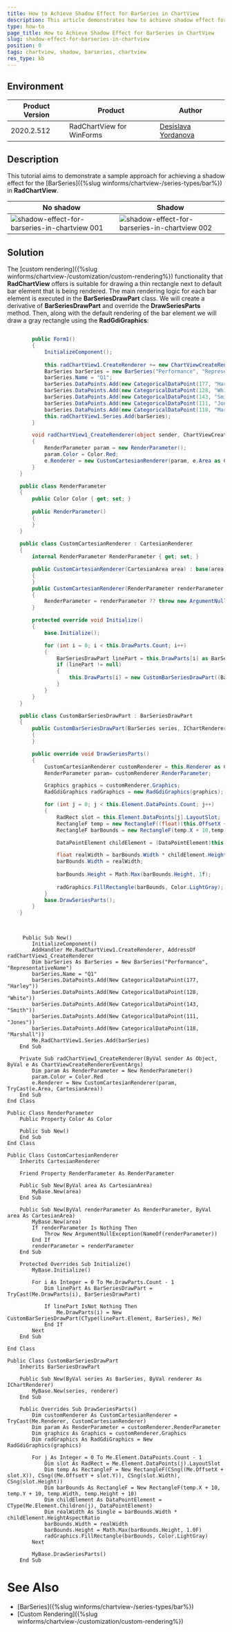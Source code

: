 ```yaml
---
title: How to Achieve Shadow Effect for BarSeries in ChartView
description: This article demonstrates how to achieve shadow effect for BarSeries in ChartView
type: how-to
page_title: How to Achieve Shadow Effect for BarSeries in ChartView  
slug: shadow-effect-for-barseries-in-chartview
position: 0
tags: chartview, shadow, barseries, chartview
res_type: kb
---
```


## Environment
 
|Product Version|Product|Author|
|----|----|----|
|2020.2.512|RadChartView for WinForms|[Desislava Yordanova](https://www.telerik.com/blogs/author/desislava-yordanova)|
 

## Description

This tutorial aims to demonstrate a sample approach for achieving a shadow effect for the [BarSeries]({%slug winforms/chartview-/series-types/bar%}) in **RadChartView**.

|No shadow|Shadow|
|----|----|
|![shadow-effect-for-barseries-in-chartview 001](images/shadow-effect-for-barseries-in-chartview001.png)|![shadow-effect-for-barseries-in-chartview 002](images/shadow-effect-for-barseries-in-chartview002.png)|

## Solution 

The [custom rendering]({%slug winforms/chartview-/customization/custom-rendering%}) functionality that **RadChartView** offers is suitable for drawing a thin rectangle next to default bar element that is being rendered. The main rendering logic for each bar element is executed in the **BarSeriesDrawPart** class. We will create a derivative of **BarSeriesDrawPart** and override the **DrawSeriesParts** method. Then, along with the default rendering of the bar element we will draw a gray rectangle using the **RadGdiGraphics**: 

````C#

        public Form1()
        {
            InitializeComponent();
            
            this.radChartView1.CreateRenderer += new ChartViewCreateRendererEventHandler(radChartView1_CreateRenderer);
            BarSeries barSeries = new BarSeries("Performance", "RepresentativeName");
            barSeries.Name = "Q1";
            barSeries.DataPoints.Add(new CategoricalDataPoint(177, "Harley"));
            barSeries.DataPoints.Add(new CategoricalDataPoint(128, "White"));
            barSeries.DataPoints.Add(new CategoricalDataPoint(143, "Smith"));
            barSeries.DataPoints.Add(new CategoricalDataPoint(111, "Jones"));
            barSeries.DataPoints.Add(new CategoricalDataPoint(118, "Marshall"));
            this.radChartView1.Series.Add(barSeries);
        }

        void radChartView1_CreateRenderer(object sender, ChartViewCreateRendererEventArgs e)
        {
            RenderParameter param = new RenderParameter();
            param.Color = Color.Red;
            e.Renderer = new CustomCartesianRenderer(param, e.Area as CartesianArea);
        }
    }

    public class RenderParameter
    { 
        public Color Color { get; set; }
     
        public RenderParameter()
        {
        }
    }
    
    public class CustomCartesianRenderer : CartesianRenderer
    {
        internal RenderParameter RenderParameter { get; set; }

        public CustomCartesianRenderer(CartesianArea area) : base(area)
        {
        }
        public CustomCartesianRenderer(RenderParameter renderParameter, CartesianArea area) : base(area)
        {
            RenderParameter = renderParameter ?? throw new ArgumentNullException(nameof(renderParameter));
        }

        protected override void Initialize()
        {
            base.Initialize();

            for (int i = 0; i < this.DrawParts.Count; i++)
            {
                BarSeriesDrawPart linePart = this.DrawParts[i] as BarSeriesDrawPart;
                if (linePart != null)
                {
                    this.DrawParts[i] = new CustomBarSeriesDrawPart((BarSeries)linePart.Element, this);
                }
            }
        }
    }

    public class CustomBarSeriesDrawPart : BarSeriesDrawPart
    {
        public CustomBarSeriesDrawPart(BarSeries series, IChartRenderer renderer) : base(series, renderer)
        {
        }

        public override void DrawSeriesParts()
        {
            CustomCartesianRenderer customRenderer = this.Renderer as CustomCartesianRenderer;
            RenderParameter param= customRenderer.RenderParameter;

            Graphics graphics = customRenderer.Graphics;
            RadGdiGraphics radGraphics = new RadGdiGraphics(graphics);

            for (int j = 0; j < this.Element.DataPoints.Count; j++)
            {
                RadRect slot = this.Element.DataPoints[j].LayoutSlot;
                RectangleF temp = new RectangleF((float)(this.OffsetX + slot.X), (float)(this.OffsetY + slot.Y), (float)slot.Width, (float)slot.Height);
                RectangleF barBounds = new RectangleF(temp.X + 10,temp.Y + 10,temp.Width,temp.Height + 10);

                DataPointElement childElement = (DataPointElement)this.Element.Children[j];

                float realWidth = barBounds.Width * childElement.HeightAspectRatio;
                barBounds.Width = realWidth;
                
                barBounds.Height = Math.Max(barBounds.Height, 1f);
                
                radGraphics.FillRectangle(barBounds, Color.LightGray);
            }
            base.DrawSeriesParts();
        }
    }   
    

````
````VB.NET

     Public Sub New()
        InitializeComponent()
        AddHandler Me.RadChartView1.CreateRenderer, AddressOf radChartView1_CreateRenderer
        Dim barSeries As BarSeries = New BarSeries("Performance", "RepresentativeName")
        barSeries.Name = "Q1"
        barSeries.DataPoints.Add(New CategoricalDataPoint(177, "Harley"))
        barSeries.DataPoints.Add(New CategoricalDataPoint(128, "White"))
        barSeries.DataPoints.Add(New CategoricalDataPoint(143, "Smith"))
        barSeries.DataPoints.Add(New CategoricalDataPoint(111, "Jones"))
        barSeries.DataPoints.Add(New CategoricalDataPoint(118, "Marshall"))
        Me.RadChartView1.Series.Add(barSeries)
    End Sub

    Private Sub radChartView1_CreateRenderer(ByVal sender As Object, ByVal e As ChartViewCreateRendererEventArgs)
        Dim param As RenderParameter = New RenderParameter()
        param.Color = Color.Red
        e.Renderer = New CustomCartesianRenderer(param, TryCast(e.Area, CartesianArea))
    End Sub
End Class

Public Class RenderParameter
    Public Property Color As Color

    Public Sub New()
    End Sub
End Class

Public Class CustomCartesianRenderer
    Inherits CartesianRenderer

    Friend Property RenderParameter As RenderParameter

    Public Sub New(ByVal area As CartesianArea)
        MyBase.New(area)
    End Sub

    Public Sub New(ByVal renderParameter As RenderParameter, ByVal area As CartesianArea)
        MyBase.New(area)
        If renderParameter Is Nothing Then
            Throw New ArgumentNullException(NameOf(renderParameter))
        End If
        renderParameter = renderParameter
    End Sub

    Protected Overrides Sub Initialize()
        MyBase.Initialize()

        For i As Integer = 0 To Me.DrawParts.Count - 1
            Dim linePart As BarSeriesDrawPart = TryCast(Me.DrawParts(i), BarSeriesDrawPart)

            If linePart IsNot Nothing Then
                Me.DrawParts(i) = New CustomBarSeriesDrawPart(CType(linePart.Element, BarSeries), Me)
            End If
        Next
    End Sub

End Class

Public Class CustomBarSeriesDrawPart
    Inherits BarSeriesDrawPart

    Public Sub New(ByVal series As BarSeries, ByVal renderer As IChartRenderer)
        MyBase.New(series, renderer)
    End Sub

    Public Overrides Sub DrawSeriesParts()
        Dim customRenderer As CustomCartesianRenderer = TryCast(Me.Renderer, CustomCartesianRenderer)
        Dim param As RenderParameter = customRenderer.RenderParameter
        Dim graphics As Graphics = customRenderer.Graphics
        Dim radGraphics As RadGdiGraphics = New RadGdiGraphics(graphics)

        For j As Integer = 0 To Me.Element.DataPoints.Count - 1
            Dim slot As RadRect = Me.Element.DataPoints(j).LayoutSlot
            Dim temp As RectangleF = New RectangleF(CSng((Me.OffsetX + slot.X)), CSng((Me.OffsetY + slot.Y)), CSng(slot.Width), CSng(slot.Height))
            Dim barBounds As RectangleF = New RectangleF(temp.X + 10, temp.Y + 10, temp.Width, temp.Height + 10)
            Dim childElement As DataPointElement = CType(Me.Element.Children(j), DataPointElement)
            Dim realWidth As Single = barBounds.Width * childElement.HeightAspectRatio
            barBounds.Width = realWidth
            barBounds.Height = Math.Max(barBounds.Height, 1.0F)
            radGraphics.FillRectangle(barBounds, Color.LightGray)
        Next

        MyBase.DrawSeriesParts()
    End Sub   

````

# See Also

* [BarSeries]({%slug winforms/chartview-/series-types/bar%})
* [Custom Rendering]({%slug winforms/chartview-/customization/custom-rendering%}) 

